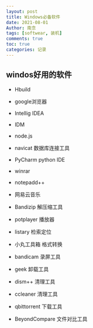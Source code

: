 ```yaml
---
layout: post
title: Windows必备软件
date: 2021-08-01
Author: 南念
tags: [softwear, 装机]
comments: true
toc: true
categories: 记录
---
```




## windos好用的软件


<!-- more -->
- Hbuild

- google浏览器

- Intellig IDEA

- IDM

- node.js

- navicat 数据库连接工具

- PyCharm  python IDE

- winrar

- notepadd++

- 网易云音乐

- Bandizip 解压缩工具

- potplayer 播放器

- listary 检索定位

- 小丸工具箱 格式转换

- bandicam 录屏工具

- geek 卸载工具

- dism++ 清理工具

- ccleaner  清理工具

- qbittorrent 下载工具

- BeyondCompare  文件对比工具
